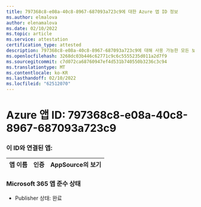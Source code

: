 ```yaml
---
title: 797368c8-e08a-40c8-8967-687093a723c9에 대한 Azure 앱 ID 정보
ms.author: elmalova
author: elenamalova
ms.date: 02/10/2022
ms.topic: article
ms.service: attestation
certification_type: attested
description: 797368c8-e08a-40c8-8967-687093a723c9에 대해 사용 가능한 모든 보안 및 규정 준수 정보입니다.
ms.openlocfilehash: 3268dc03b446c62771c9c6c5555235d011a2d7f9
ms.sourcegitcommit: c7d072ca68760947ef4d531b740550b3236c3c94
ms.translationtype: MT
ms.contentlocale: ko-KR
ms.lasthandoff: 02/10/2022
ms.locfileid: "62512070"
---
```

# <a name="azure-app-id-797368c8-e08a-40c8-8967-687093a723c9"></a>Azure 앱 ID: 797368c8-e08a-40c8-8967-687093a723c9


### <a name="apps-associated-with-this-id"></a>이 ID와 연결된 앱:
| **앱 이름** | **인증** | **AppSource의 보기** |
|--------------|---------------|-----------------------|

### <a name="microsoft-365-app-compliance-status"></a>Microsoft 365 앱 준수 상태
- Publisher 상태: 완료
